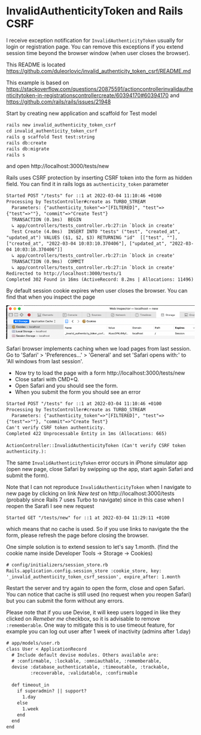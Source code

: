# InvalidAuthenticityToken and Rails CSRF

I receive exception notification for `InvalidAuthenticityToken` usually for
login or registration page. You can remove this exceptions if you extend session
time beyond the browser window (when user closes the browser).

This README is located
https://github.com/duleorlovic/invalid_authenticity_token_csrf/README.md

This example is based on
https://stackoverflow.com/questions/20875591/actioncontrollerinvalidauthenticitytoken-in-registrationscontrollercreate/60394170#60394170
and https://github.com/rails/rails/issues/21948

Start by creating new application and scaffold for Test model
```
rails new invalid_authenticity_token_csrf
cd invalid_authenticity_token_csrf
rails g scaffold Test test:string
rails db:create
rails db:migrate
rails s
```
and open http://localhost:3000/tests/new

Rails uses CSRF protection by inserting CSRF token into the form as hidden
field. You can find it in rails logs as `authenticity_token` parameter

```
Started POST "/tests" for ::1 at 2022-03-04 11:10:46 +0100
Processing by TestsController#create as TURBO_STREAM
  Parameters: {"authenticity_token"=>"[FILTERED]", "test"=>{"test"=>""}, "commit"=>"Create Test"}
  TRANSACTION (0.1ms)  BEGIN
  ↳ app/controllers/tests_controller.rb:27:in `block in create'
  Test Create (4.0ms)  INSERT INTO "tests" ("test", "created_at", "updated_at") VALUES ($1, $2, $3) RETURNING "id"  [["test", ""], ["created_at", "2022-03-04 10:03:10.370406"], ["updated_at", "2022-03-04 10:03:10.370406"]]
  ↳ app/controllers/tests_controller.rb:27:in `block in create'
  TRANSACTION (0.9ms)  COMMIT
  ↳ app/controllers/tests_controller.rb:27:in `block in create'
Redirected to http://localhost:3000/tests/1
Completed 302 Found in 16ms (ActiveRecord: 8.2ms | Allocations: 11496)
```

By default session cookie expires when user closes the browser. You can find
that when you inspect the page

![session cookie initial](https://github.com/duleorlovic/invalid_authenticity_token_csrf/raw/main/doc/session_cookie_initial.png "Session cookie")


Safari browser implements caching when we load pages from last session. Go to
'Safari' > 'Preferences...' > 'General' and set 'Safari opens with:' to 'All
windows from last session'.
* Now try to load the page with a form http://localhost:3000/tests/new
* Close safari with CMD+Q.
* Open Safari and you should see the form.
* When you submit the form you should see an error
```
Started POST "/tests" for ::1 at 2022-03-04 11:10:46 +0100
Processing by TestsController#create as TURBO_STREAM
  Parameters: {"authenticity_token"=>"[FILTERED]", "test"=>{"test"=>""}, "commit"=>"Create Test"}
Can't verify CSRF token authenticity.
Completed 422 Unprocessable Entity in 1ms (Allocations: 665)

ActionController::InvalidAuthenticityToken (Can't verify CSRF token authenticity.):
```

The same `InvalidAuthenticityToken` error occurs in iPhone simulator app (open
new page, close Safari by swipping up the app, start again Safari and submit the
form).

Note that I can not reproduce `InvalidAuthenticityToken` when I navigate to new
page by clicking on link *New test* on http://localhost:3000/tests (probably
since Rails 7 uses Turbo to navigate) since in this case when I reopen the
Sarafi I see new request
```
Started GET "/tests/new" for ::1 at 2022-03-04 11:29:11 +0100
```
which means that no cache is used. So if you use links to navigate the the form,
please refresh the page before closing the browser.

One simple solution is to extend session to let's say 1.month.
(find the cookie name inside Developer Tools -> Storage -> Cookies)
```
# config/initializers/session_store.rb
Rails.application.config.session_store :cookie_store, key: '_invalid_authenticity_token_csrf_session', expire_after: 1.month
```

Restart the server and try again to open the form, close and open Safari. You
can notice that cache is still used (no request when you reopen Safari) but you
can submit the form without any errors.

Please note that if you use Devise, it will keep users logged in like they
clicked on *Remeber me* checkbox, so it is advisable to remove `:rememberable`.
One way to mitigate this is to use timeout feature, for example you can log out
user after 1 week of inactivity (admins after 1.day)
```
# app/models/user.rb
class User < ApplicationRecord
  # Include default devise modules. Others available are:
  # :confirmable, :lockable, :omniauthable, :rememberable,
  devise :database_authenticatable, :timeoutable, :trackable,
         :recoverable, :validatable, :confirmable

  def timeout_in
    if superadmin? || support?
      1.day
    else
      1.week
    end
  end
end
```

